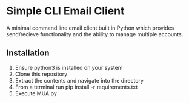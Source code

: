 <h1>Simple CLI Email Client</h1>
A minimal command line email client built in Python which provides send/recieve functionality and the ability to manage multiple accounts.<br/>
<h2>Installation</h2>
<ol>
  <li>Ensure python3 is installed on your system</li>
  <li>Clone this repository</li>
  <li>Extract the contents and navigate into the directory</li>
  <li>From a terminal run pip install -r requirements.txt</li>
  <li>Execute MUA.py</li>
</ol>

